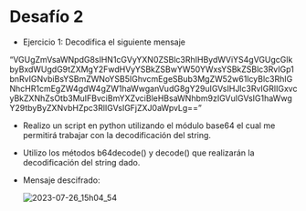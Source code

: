 # Desafío 2
- Ejercicio 1: Decodifica el siguiente mensaje

“VGUgZmVsaWNpdG8sIHN1cGVyYXN0ZSBlc3RhIHBydWViYS4gVGUgcGlkbyBxdWUgdG9tZXMgY2FwdHVyYSBkZSBwYW50YWxsYSBkZSBlc3RvIGp1bnRvIGNvbiBsYSBmZWNoYSB5IGhvcmEgeSBub3MgZW52w61lcyBlc3RhIGNhcHR1cmEgZW4gdW4gZW1haWwganVudG8gY29uIGVsIHJlc3RvIGRlIGxvcyBkZXNhZsOtb3MuIFBvciBmYXZvciBleHBsaWNhbm9zIGVuIGVsIG1haWwgY29tbyByZXNvbHZpc3RlIGVsIGFjZXJ0aWpvLg==”


- Realizo un script en python utilizando el módulo base64 el cual me permitirá trabajar con la decodificación del string.
- Utilizo los métodos b64decode() y decode() que realizarán la decodificación del string dado.

- Mensaje descifrado:
  
     ![2023-07-26_15h04_54](https://github.com/MariaRod123/desafio2/assets/72228855/076b89ae-8ebe-41de-88e8-75cb643d9e52)


  
